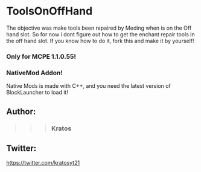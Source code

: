 # ToolsOnOffHand

The objective was make tools been repaired by Meding when is on the Off hand slot.
So for now i dont figure out how to get the enchant repair tools in the off hand slot.
If you know how to do it, fork this and make it by yourself!

### Only for MCPE 1.1.0.55!

### NativeMod Addon!
Native Mods is made with C++, and you need the latest version of BlockLauncher to load it!

## Author:
>>> ### Kratos

## Twitter:
https://twitter.com/kratosyt21
